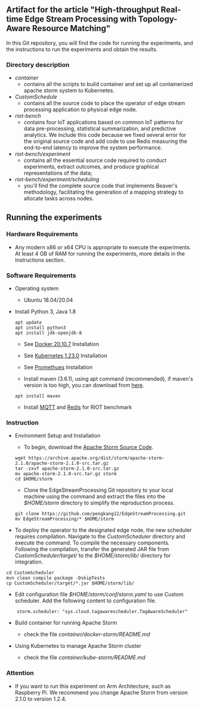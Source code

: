 ## Artifact for the article "High-throughput Real-time Edge Stream Processing with Topology-Aware Resource Matching" 

In this Git repository, you will find the code for running the experiments, and the instructions to run the experiments and obtain the results.

### Directory description

* _container_ 
    * contains all the scripts to build container and set up all containerized apache storm system to Kubernetes. 
* _CustomSchedule_
    * contains all the source code to place the operator of edge stream processing application to physical edge node.
* _riot-bench_
    * contains four IoT applications based on common IoT patterns for data pre-processing, statistical summarization, and predictive analytics. We include this code because we fixed several error for the original source code and add code to use Redis measuring the end-to-end latency to improve the system performance. 
* _riot-bench/experiment_
    * contains all the essential source code required to conduct experiments, extract outcomes, and produce graphical representations of the data;
* _riot-bench/experiment/scheduling_
    * you'll find the complete source code that implements Beaver's methodology, facilitating the generation of a mapping strategy to allocate tasks across nodes.


## Running the experiments

### Hardware Requirements
* Any modern x86 or x64 CPU is appropriate to execute the experiments.
At least 4 GB of RAM for running the experiments, more details in the Instructions section.

### Software Requirements
* Operating system
    * Ubuntu 18.04/20.04
* Install Python 3, Java 1.8
    ```
    apt update
    apt install python3
    apt install jdk-openjdk-8
    ```

    * See [Docker 20.10.7](https://docs.docker.com/engine/install/ubuntu/) Installation

    * See [Kubernetes 1.23.0](https://kubernetes.io/docs/tasks/tools/install-kubectl-linux/) Installation

    * See [Promethues](https://github.com/prometheus-operator/kube-prometheus) Installation

    * Install maven (3.6.1), using apt command (recommended), if maven's version is too high, you can download from [here](https://dlcdn.apache.org/maven/maven-3/3.9.6/binaries/apache-maven-3.9.6-bin.tar.gz). 

    ```
    apt install maven
    ```
    * Install [MQTT](https://mosquitto.org/download/) and [Redis](https://redis.io/docs/install/install-redis/) for RIOT benchmark

### Instruction
* Environment Setup and Installation
    * To begin, download the [Apache Storm Source Code](https://archive.apache.org/dist/storm/apache-storm-2.1.0/). 
    ```
    wget https://archive.apache.org/dist/storm/apache-storm-2.1.0/apache-storm-2.1.0-src.tar.gz
    tar -zxvf apache-storm-2.1.0-src.tar.gz
    mv apache-storm-2.1.0-src.tar.gz storm
    cd $HOME/storm
    ```

    * Clone the EdgeStreamProcessing Git repository to your local machine using the command and extract the files into the _$HOME/storm_ directory to simplify the reproduction process. 
    
    ```
    git clone https://github.com/pengkang12/EdgeStreamProcessing.git
    mv EdgeStreamProcessing/* $HOME/storm
    ```

* To deploy the operator to the designated edge node, the new scheduler requires compilation. Navigate to the _CustomScheduler_ directory and execute the command. To compile the necessary components. Following the compilation, transfer the generated JAR file from _CustomScheduler/target/_ to the  _$HOME/storm/lib/_ directory for integration. 

```
cd CustomScheduler
mvn clean compile package -DskipTests
cp CustomScheduler/target/*.jar $HOME/storm/lib/
```

* Edit configuration file _$HOME/storm/conf/storm.yaml_ to use Custom scheduler. Add the following content to configuration file.

```
    storm.scheduler: "sys.cloud.tagawarescheduler.TagAwareScheduler"
```

* Build container for running Apache Storm
    * check the file _container/docker-storm/README.md_

* Using Kubernetes to manage Apache Storm cluster
    * check the file _container/kube-storm/README.md_


### Attention
* If you want to run this experiment on Arm Architecture, such as Raspberry Pi. We recommend you change Apache Storm from version 2.1.0 to version 1.2.4. 
